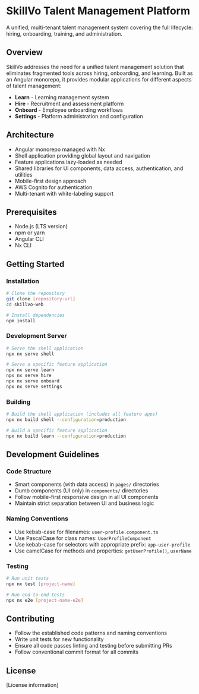 # SkillVo Talent Management Platform

A unified, multi-tenant talent management system covering the full lifecycle: hiring, onboarding, training, and administration.

## Overview

SkillVo addresses the need for a unified talent management solution that eliminates fragmented tools across hiring, onboarding, and learning. Built as an Angular monorepo, it provides modular applications for different aspects of talent management:

- **Learn** - Learning management system
- **Hire** - Recruitment and assessment platform
- **Onboard** - Employee onboarding workflows
- **Settings** - Platform administration and configuration

## Architecture

- Angular monorepo managed with Nx
- Shell application providing global layout and navigation
- Feature applications lazy-loaded as needed
- Shared libraries for UI components, data access, authentication, and utilities
- Mobile-first design approach
- AWS Cognito for authentication
- Multi-tenant with white-labeling support

## Prerequisites

- Node.js (LTS version)
- npm or yarn
- Angular CLI
- Nx CLI

## Getting Started

### Installation

```bash
# Clone the repository
git clone [repository-url]
cd skillvo-web

# Install dependencies
npm install
```

### Development Server

```bash
# Serve the shell application
npx nx serve shell

# Serve a specific feature application
npx nx serve learn
npx nx serve hire
npx nx serve onboard
npx nx serve settings
```

### Building

```bash
# Build the shell application (includes all feature apps)
npx nx build shell --configuration=production

# Build a specific feature application
npx nx build learn --configuration=production
```

## Development Guidelines

### Code Structure

- Smart components (with data access) in `pages/` directories
- Dumb components (UI only) in `components/` directories
- Follow mobile-first responsive design in all UI components
- Maintain strict separation between UI and business logic

### Naming Conventions

- Use kebab-case for filenames: `user-profile.component.ts`
- Use PascalCase for class names: `UserProfileComponent`
- Use kebab-case for selectors with appropriate prefix: `app-user-profile`
- Use camelCase for methods and properties: `getUserProfile()`, `userName`

### Testing

```bash
# Run unit tests
npx nx test [project-name]

# Run end-to-end tests
npx nx e2e [project-name-e2e]
```

## Contributing

- Follow the established code patterns and naming conventions
- Write unit tests for new functionality
- Ensure all code passes linting and testing before submitting PRs
- Follow conventional commit format for all commits

## License

[License information]
